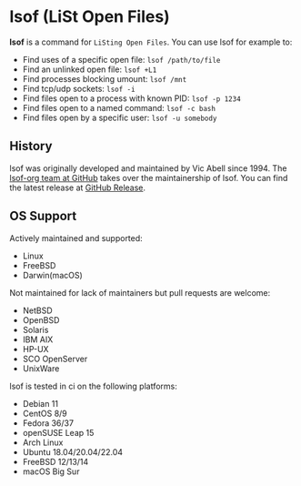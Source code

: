 # lsof (LiSt Open Files)

**lsof** is a command for `LiSting Open Files`. You can use lsof for example to:

- Find uses of a specific open file: `lsof /path/to/file`
- Find an unlinked open file: `lsof +L1`
- Find processes blocking umount: `lsof /mnt`
- Find tcp/udp sockets: `lsof -i`
- Find files open to a process with known PID: `lsof -p 1234`
- Find files open to a named command: `lsof -c bash`
- Find files open by a specific user: `lsof -u somebody`

## History

lsof was originally developed and maintained by Vic Abell since 1994. The [lsof-org team at GitHub](https://github.com/lsof-org/lsof) takes over the maintainership of lsof. You can find the latest release at [GitHub Release](https://github.com/lsof-org/lsof/releases).

## OS Support

Actively maintained and supported:

- Linux
- FreeBSD
- Darwin(macOS)

Not maintained for lack of maintainers but pull requests are welcome:

- NetBSD
- OpenBSD
- Solaris
- IBM AIX
- HP-UX
- SCO OpenServer
- UnixWare

lsof is tested in ci on the following platforms:

- Debian 11
- CentOS 8/9
- Fedora 36/37
- openSUSE Leap 15
- Arch Linux
- Ubuntu 18.04/20.04/22.04
- FreeBSD 12/13/14
- macOS Big Sur